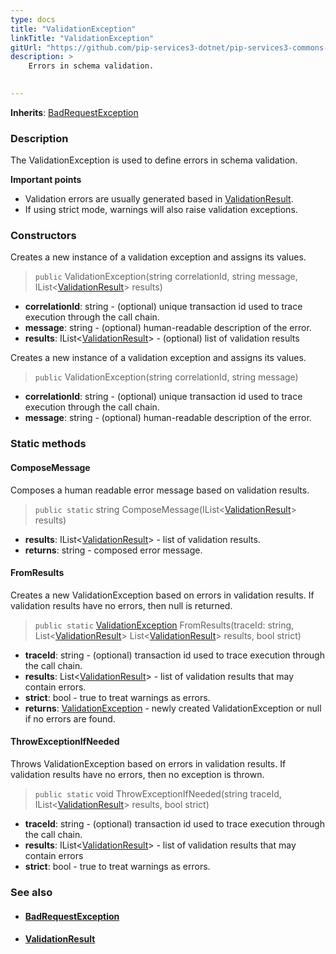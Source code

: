 ```yaml
---
type: docs
title: "ValidationException"
linkTitle: "ValidationException"
gitUrl: "https://github.com/pip-services3-dotnet/pip-services3-commons-dotnet"
description: >
    Errors in schema validation.

    
---
```


**Inherits**: [BadRequestException](../../errors/bad_request_exception)

### Description

The ValidationException is used to define errors in schema validation.

**Important points**

- Validation errors are usually generated based in [ValidationResult](../validation_result).
- If using strict mode, warnings will also raise validation exceptions.

### Constructors
Creates a new instance of a validation exception and assigns its values.  

> `public` ValidationException(string correlationId, string message, IList<[ValidationResult](../validation_result)> results)

- **correlationId**: string - (optional) unique transaction id used to trace execution through the call chain.
- **message**: string - (optional) human-readable description of the error.
- **results**: IList<[ValidationResult](../validation_result)> - (optional) list of validation results

Creates a new instance of a validation exception and assigns its values.

> `public` ValidationException(string correlationId, string message)

- **correlationId**: string - (optional) unique transaction id used to trace execution through the call chain.
- **message**: string - (optional) human-readable description of the error.


### Static methods

#### ComposeMessage
Composes a human readable error message based on validation results.  

> `public static` string ComposeMessage(IList<[ValidationResult](../validation_result)> results)

- **results**: IList<[ValidationResult](../validation_result)> - list of validation results.
- **returns**: string - composed error message.


#### FromResults

Creates a new ValidationException based on errors in validation results.
If validation results have no errors, then null is returned.

> `public static` [ValidationException]() FromResults(traceId: string, List<[ValidationResult](../validation_result)> List<[ValidationResult](../validation_result)> results, bool strict)

- **traceId**: string - (optional) transaction id used to trace execution through the call chain.
- **results**: List<[ValidationResult](../validation_result)> -  list of validation results that may contain errors.
- **strict**: bool - true to treat warnings as errors.
- **returns**: [ValidationException]() - newly created ValidationException or null if no errors are found.

#### ThrowExceptionIfNeeded
Throws ValidationException based on errors in validation results.
If validation results have no errors, then no exception is thrown.

> `public static` void ThrowExceptionIfNeeded(string traceId, IList<[ValidationResult](../validation_result)> results, bool strict)

- **traceId**: string - (optional) transaction id used to trace execution through the call chain.
- **results**: IList<[ValidationResult](../validation_result)> - list of validation results that may contain errors
- **strict**: bool - true to treat warnings as errors.



### See also
- #### [BadRequestException](../../errors/bad_request_exception)
- #### [ValidationResult](../validation_result)


